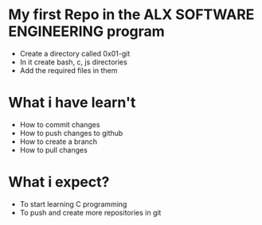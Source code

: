 # My first Repo in the ALX SOFTWARE ENGINEERING program

+ Create a directory called 0x01-git
+ In it create bash, c, js directories
+ Add the required files in them

# What i have learn't
+ How to commit changes
+ How to push changes to github
+ How to create a branch
+ How to pull changes

# What i expect?
+ To start learning C programming 
+ To push and create more repositories in git 
